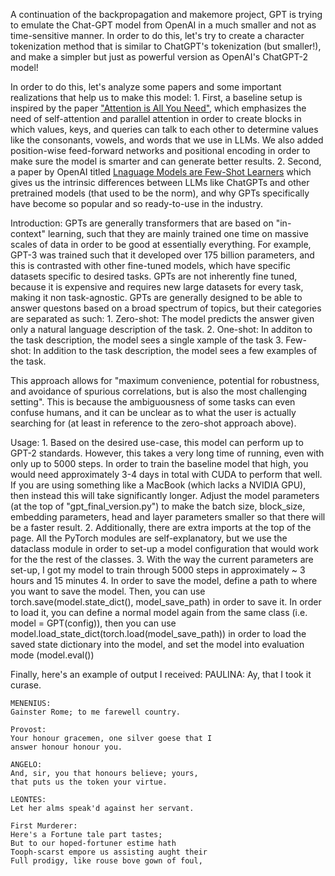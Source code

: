 A continuation of the backpropagation and makemore project, GPT is trying to emulate the Chat-GPT model from OpenAI in a much smaller and not as time-sensitive manner. In order to do this, let's try to create a character tokenization method that is similar to ChatGPT's tokenization (but smaller!), and make a simpler but just as powerful version as OpenAI's ChatGPT-2 model! 

In order to do this, let's analyze some papers and some important realizations that help us to make this model:
    1. First, a baseline setup is inspired by the paper <a href = "https://arxiv.org/pdf/1706.03762" target = "_blank">"Attention is All You Need"</a>, which emphasizes the need of self-attention and parallel attention in order to create blocks in which values, keys, and queries can talk to each other to determine values like the consonants, vowels, and words that we use in LLMs. We also added position-wise feed-forward networks and positional encoding in order to make sure the model is smarter and can generate better results.
    2. Second, a paper by OpenAI titled <a href = "https://arxiv.org/pdf/2005.14165" target = "_blank">Lnaguage Models are Few-Shot Learners</a> which gives us the intrinsic differences between LLMs like ChatGPTs and other pretrained models (that used to be the norm), and why GPTs specifically have become so popular and so ready-to-use in the industry.

Introduction:
GPTs are generally transformers that are based on "in-context" learning, such that they are mainly trained one time on massive scales of data in order to be good at essentially everything. For example, GPT-3 was trained such that it developed over 175 billion parameters, and this is contrasted with other fine-tuned models, which have specific datasets specific to desired tasks. GPTs are not inherently fine tuned, because it is expensive and requires new large datasets for every task, making it non task-agnostic. GPTs are generally designed to be able to answer questons based on a broad spectrum of topics, but their categories are separated as such:
    1. Zero-shot: The model predicts the answer given only a natural language description of the task.
    2. One-shot: In additon to the task description, the model sees a single xample of the task
    3. Few-shot: In addition to the task description, the model sees a few examples of the task. 

This approach allows for "maximum convenience, potential for robustness, and avoidance of spurious correlations, but is also the most challenging setting". This is because the ambiguousness of some tasks can even confuse humans, and it can be unclear as to what the user is actually searching for (at least in reference to the zero-shot approach above). 

Usage:
    1. Based on the desired use-case, this model can perform up to GPT-2 standards. However, this takes a very long time of running, even with only up to 5000 steps. In order to train the baseline model that high, you would need approximately 3-4 days in total with CUDA to perform that well. If you are using something like a MacBook (which lacks a NVIDIA GPU), then instead this will take significantly longer. Adjust the model parameters (at the top of "gpt_final_version.py") to make the batch size, block_size, embedding parameters, head and layer parameters smaller so that there will be a faster result. 
    2. Additionally, there are extra imports at the top of the page. All the PyTorch modules are self-explanatory, but we use the dataclass module in order to set-up a model configuration that would work for the the rest of the classes. 
    3. With the way the current parameters are set-up, I got my model to train through 5000 steps in approximately ~ 3 hours and 15 minutes
    4. In order to save the model, define a path to where you want to save the model. Then, you can use torch.save(model.state_dict(), model_save_path) in order to save it. In order to load it, you can define a normal model again from the same class (i.e. model = GPT(config)), then you can use model.load_state_dict(torch.load(model_save_path)) in order to load the saved state dictionary into the model, and set the model into evaluation mode (model.eval())

Finally, here's an example of output I received:
    PAULINA:
    Ay, that I took it curase.

    MENENIUS:
    Gainster Rome; to me farewell country.

    Provost:
    Your honour gracemen, one silver goese that I
    answer honour honour you.

    ANGELO:
    And, sir, you that honours believe; yours,
    that puts us the token your virtue.

    LEONTES:
    Let her alms speak'd against her servant.

    First Murderer:
    Here's a Fortune tale part tastes;
    But to our hoped-fortuner estime hath
    Tooph-scarst empore us assisting aught their
    Full prodigy, like rouse bove gown of foul,